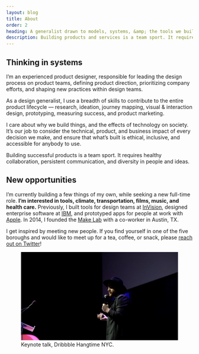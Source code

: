 ```yaml
---
layout: blog
title: About
order: 2
heading: A generalist drawn to models, systems, &amp; the tools we build along the way.
description: Building products and services is a team sport. It requires healthy collaboration, persistent communication, and diversity in people and ideas. I enjoy making tools that help teams be better teams and people be better people.
---
```


<div class="c-grid__half c-grid__gap">
  <article class="c-grid__half-item c-text-format">
    <h2>Thinking in systems</h2>
    <p>I’m an experienced product designer, responsible for leading the design process on product teams, defining product direction, prioritizing company efforts, and shaping new practices within design teams.</p>
    <p>As a design generalist, I use a breadth of skills to contribute to the entire product lifecycle — research, ideation, journey mapping, visual &amp; interaction design, prototyping, measuring success, and product marketing.</p>
    <p>I care about why we build things, and the effects of technology on society. It’s our job to consider the technical, product, and business impact of every decision we make, and ensure that what’s built is ethical, inclusive, and accessible for anybody to use.</p>
    <p>Building successful products is a team sport. It requires healthy collaboration, persistent communication, and diversity in people and ideas.</p>
    <h2>New opportunities</h2>
    <p>I’m currently building a few things of my own, while seeking a new full-time role. <strong>I’m interested in tools, climate, transportation, films, music, and health care.</strong> Previously, I built tools for design teams at <a href="https://www.invisionapp.com/">InVision</a>, designed enterprise software at <a href="https://www.ibm.com/design/">IBM</a>, and prototyped apps for people at work with <a href="https://www.apple.com/business/" target="_blank">Apple</a>. In 2014, I founded the <a href="https://www.instagram.com/make.lab/">Make Lab</a> with a co-worker in Austin, TX.</p>
    <p>I get inspired by meeting new people. If you find yourself in one of the five boroughs and would like to meet up for a tea, coffee, or snack, please <a href="https://twitter.com/matthewcpaul" target="_blank">reach out on Twitter</a>!</p>
  </article>
  <figure class="c-grid__half-item c-grid__mt">
    <picture>
      <source media="(min-width: 68.5rem)" srcset="../images/about/matthewpaul-hangtime-lg.png" />
      <source media="(min-width: 32em)" srcset="../images/about/matthewpaul-hangtime-md.png" />
      <img src="../images/about/matthewpaul-hangtime-sm.png" alt="Matthew Paul in Brooklyn, NY." />
    </picture>
    <figcaption>
      Keynote talk, Dribbble Hangtime NYC.
    </figcaption>
  </figure>
</div>